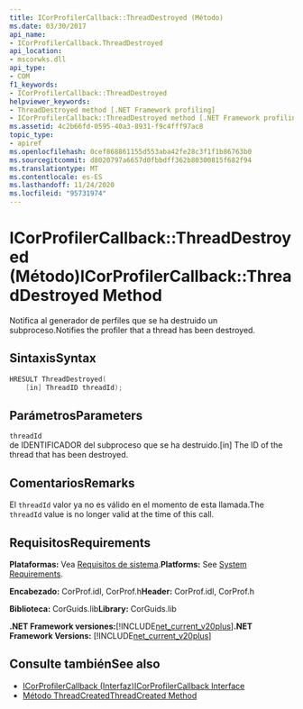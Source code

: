 ```yaml
---
title: ICorProfilerCallback::ThreadDestroyed (Método)
ms.date: 03/30/2017
api_name:
- ICorProfilerCallback.ThreadDestroyed
api_location:
- mscorwks.dll
api_type:
- COM
f1_keywords:
- ICorProfilerCallback::ThreadDestroyed
helpviewer_keywords:
- ThreadDestroyed method [.NET Framework profiling]
- ICorProfilerCallback::ThreadDestroyed method [.NET Framework profiling]
ms.assetid: 4c2b66fd-0595-40a3-8931-f9c4fff97ac8
topic_type:
- apiref
ms.openlocfilehash: 0cef868861155d553aba42fe28c3f1f1b86763b0
ms.sourcegitcommit: d8020797a6657d0fbbdff362b80300815f682f94
ms.translationtype: MT
ms.contentlocale: es-ES
ms.lasthandoff: 11/24/2020
ms.locfileid: "95731974"
---
```

# <a name="icorprofilercallbackthreaddestroyed-method"></a><span data-ttu-id="4032a-102">ICorProfilerCallback::ThreadDestroyed (Método)</span><span class="sxs-lookup"><span data-stu-id="4032a-102">ICorProfilerCallback::ThreadDestroyed Method</span></span>

<span data-ttu-id="4032a-103">Notifica al generador de perfiles que se ha destruido un subproceso.</span><span class="sxs-lookup"><span data-stu-id="4032a-103">Notifies the profiler that a thread has been destroyed.</span></span>  
  
## <a name="syntax"></a><span data-ttu-id="4032a-104">Sintaxis</span><span class="sxs-lookup"><span data-stu-id="4032a-104">Syntax</span></span>  
  
```cpp  
HRESULT ThreadDestroyed(  
    [in] ThreadID threadId);  
```  
  
## <a name="parameters"></a><span data-ttu-id="4032a-105">Parámetros</span><span class="sxs-lookup"><span data-stu-id="4032a-105">Parameters</span></span>  

 `threadId`  
 <span data-ttu-id="4032a-106">de IDENTIFICADOR del subproceso que se ha destruido.</span><span class="sxs-lookup"><span data-stu-id="4032a-106">[in] The ID of the thread that has been destroyed.</span></span>  
  
## <a name="remarks"></a><span data-ttu-id="4032a-107">Comentarios</span><span class="sxs-lookup"><span data-stu-id="4032a-107">Remarks</span></span>  

 <span data-ttu-id="4032a-108">El `threadId` valor ya no es válido en el momento de esta llamada.</span><span class="sxs-lookup"><span data-stu-id="4032a-108">The `threadId` value is no longer valid at the time of this call.</span></span>  
  
## <a name="requirements"></a><span data-ttu-id="4032a-109">Requisitos</span><span class="sxs-lookup"><span data-stu-id="4032a-109">Requirements</span></span>  

 <span data-ttu-id="4032a-110">**Plataformas:** Vea [Requisitos de sistema](../../get-started/system-requirements.md).</span><span class="sxs-lookup"><span data-stu-id="4032a-110">**Platforms:** See [System Requirements](../../get-started/system-requirements.md).</span></span>  
  
 <span data-ttu-id="4032a-111">**Encabezado:** CorProf.idl, CorProf.h</span><span class="sxs-lookup"><span data-stu-id="4032a-111">**Header:** CorProf.idl, CorProf.h</span></span>  
  
 <span data-ttu-id="4032a-112">**Biblioteca:** CorGuids.lib</span><span class="sxs-lookup"><span data-stu-id="4032a-112">**Library:** CorGuids.lib</span></span>  
  
 <span data-ttu-id="4032a-113">**.NET Framework versiones:**[!INCLUDE[net_current_v20plus](../../../../includes/net-current-v20plus-md.md)]</span><span class="sxs-lookup"><span data-stu-id="4032a-113">**.NET Framework Versions:** [!INCLUDE[net_current_v20plus](../../../../includes/net-current-v20plus-md.md)]</span></span>  
  
## <a name="see-also"></a><span data-ttu-id="4032a-114">Consulte también</span><span class="sxs-lookup"><span data-stu-id="4032a-114">See also</span></span>

- [<span data-ttu-id="4032a-115">ICorProfilerCallback (Interfaz)</span><span class="sxs-lookup"><span data-stu-id="4032a-115">ICorProfilerCallback Interface</span></span>](icorprofilercallback-interface.md)
- [<span data-ttu-id="4032a-116">Método ThreadCreated</span><span class="sxs-lookup"><span data-stu-id="4032a-116">ThreadCreated Method</span></span>](icorprofilercallback-threadcreated-method.md)
